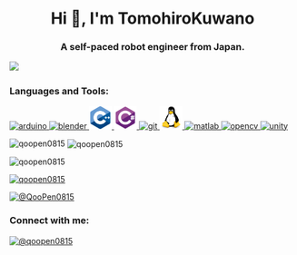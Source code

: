 <h1 align="center">Hi 👋, I'm TomohiroKuwano</h1>
<h3 align="center">A self-paced robot engineer from Japan.</h3>

![](https://komarev.com/ghpvc/?username=calm0815&color=green)

<h3 align="left">Languages and Tools:</h3>
<p align="left"> <a href="https://www.arduino.cc/" target="_blank"> <img src="https://cdn.worldvectorlogo.com/logos/arduino-1.svg" alt="arduino" width="40" height="40"/> </a> <a href="https://www.blender.org/" target="_blank"> <img src="https://download.blender.org/branding/community/blender_community_badge_white.svg" alt="blender" width="40" height="40"/> </a> <a href="https://www.w3schools.com/cpp/" target="_blank"> <img src="https://raw.githubusercontent.com/devicons/devicon/master/icons/cplusplus/cplusplus-original.svg" alt="cplusplus" width="40" height="40"/> </a> <a href="https://www.w3schools.com/cs/" target="_blank"> <img src="https://raw.githubusercontent.com/devicons/devicon/master/icons/csharp/csharp-original.svg" alt="csharp" width="40" height="40"/> </a> <a href="https://git-scm.com/" target="_blank"> <img src="https://www.vectorlogo.zone/logos/git-scm/git-scm-icon.svg" alt="git" width="40" height="40"/> </a> <a href="https://www.linux.org/" target="_blank"> <img src="https://raw.githubusercontent.com/devicons/devicon/master/icons/linux/linux-original.svg" alt="linux" width="40" height="40"/> </a> <a href="https://www.mathworks.com/" target="_blank"> <img src="https://raw.githubusercontent.com/simple-icons/simple-icons/master/icons/mathworks.svg" alt="matlab" width="40" height="40"/> </a> <a href="https://opencv.org/" target="_blank"> <img src="https://www.vectorlogo.zone/logos/opencv/opencv-icon.svg" alt="opencv" width="40" height="40"/> </a> <a href="https://unity.com/" target="_blank"> <img src="https://www.vectorlogo.zone/logos/unity3d/unity3d-icon.svg" alt="unity" width="40" height="40"/> </a> </p>

<p><img align="left" src="https://github-readme-stats.vercel.app/api/top-langs?username=qoopen0815&show_icons=true&locale=en&layout=compact" alt="qoopen0815" /></p>

<p>&nbsp;<img align="center" src="https://github-readme-stats.vercel.app/api?username=qoopen0815&show_icons=true&locale=en" alt="qoopen0815" /></p>


<p align="left"> <img src="https://komarev.com/ghpvc/?username=qoopen0815&label=Profile%20views&color=0e75b6&style=flat" alt="qoopen0815" /> </p>

<p align="left"> <a href="https://github.com/ryo-ma/github-profile-trophy"><img src="https://github-profile-trophy.vercel.app/?username=qoopen0815" alt="qoopen0815" /></a> </p>

<p align="left"> <a href="https://twitter.com/@QooPen0815" target="blank"><img src="https://img.shields.io/twitter/follow/@QooPen0815?logo=twitter&style=for-the-badge" alt="@QooPen0815" /></a> </p>

<h3 align="left">Connect with me:</h3>
<p align="left">
<a href="https://twitter.com/@QooPen0815" target="blank"><img align="center" src="https://raw.githubusercontent.com/rahuldkjain/github-profile-readme-generator/neutral-icons/src/images/icons/Social/twitter.svg" alt="@qoopen0815" height="30" width="40" /></a>
</p>

